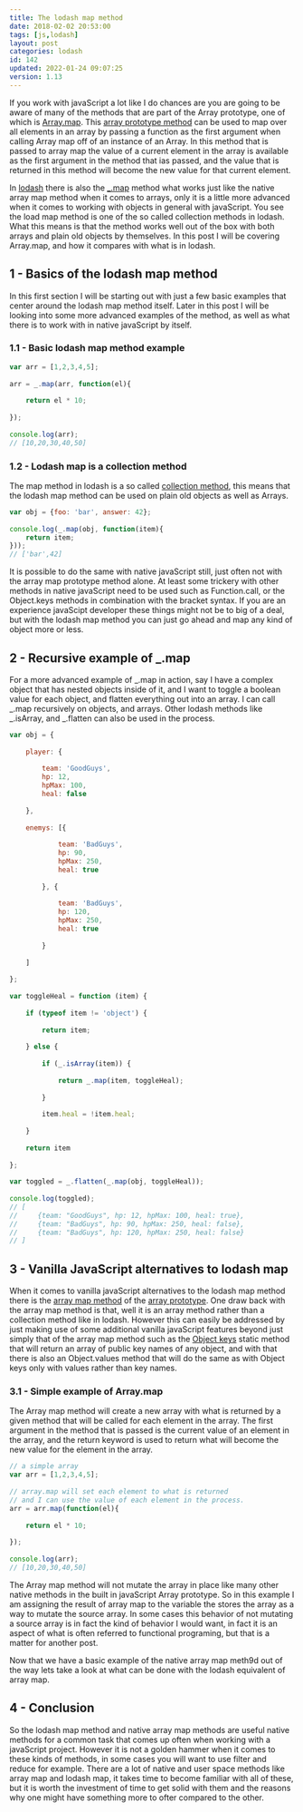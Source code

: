 ```yaml
---
title: The lodash map method
date: 2018-02-02 20:53:00
tags: [js,lodash]
layout: post
categories: lodash
id: 142
updated: 2022-01-24 09:07:25
version: 1.13
---
```


If you work with javaScript a lot like I do chances are you are going to be aware of many of the methods that are part of the Array prototype, one of which is [Array.map](https://developer.mozilla.org/en-US/docs/Web/JavaScript/Reference/Global_Objects/Array/map). This [array prototype method](https://developer.mozilla.org/en-US/docs/Web/JavaScript/Reference/Global_Objects/Array) can be used to map over all elements in an array by passing a function as the first argument when calling Array map off of an instance of an Array. In this method that is passed to array map the value of a current element in the array is available as the first argument in the method that ias passed, and the value that is returned in this method will become the new value for that current element.

In [lodash](https://lodash.com/) there is also the [\_.map](https://lodash.com/docs/4.17.4#map) method what works just like the native array map method when it comes to arrays, only it is a little more advanced when it comes to working with objects in general with javaScript. You see the load map method is one of the so called collection methods in lodash. What this means is that the method works well out of the box with both arrays and plain old objects by themselves. In this post I will be covering Array.map, and how it compares with what is in lodash.

<!-- more -->


## 1 - Basics of the lodash map method

In this first section I will be starting out with just a few basic examples that center around the lodash map method itself. Later in this post I will be looking into some more advanced examples of the method, as well as what there is to work with in native javaScript by itself.

### 1.1 - Basic lodash map method example

```js
var arr = [1,2,3,4,5];
 
arr = _.map(arr, function(el){
 
    return el * 10;
 
});
 
console.log(arr);
// [10,20,30,40,50]
```

### 1.2 - Lodash map is a collection method

The map method in lodash is a so called [collection method](/2022/01/14/lodash_collection/), this means that the lodash map method can be used on plain old objects as well as Arrays.

```js
var obj = {foo: 'bar', answer: 42};
 
console.log(_.map(obj, function(item){
    return item;
}));
// ['bar',42]
```

It is possible to do the same with native javaScript still, just often not with the array map prototype method alone. At least some trickery with other methods in native javaScript need to be used such as Function.call, or the Object.keys methods in combination with the bracket syntax. If you are an experience javaScipt developer these things might not be to big of a deal, but with the lodash map method you can just go ahead and map any kind of object more or less.

## 2 - Recursive example of \_.map

For a more advanced example of \_.map in action, say I have a complex object that has nested objects inside of it, and I want to toggle a boolean value for each object, and flatten everything out into an array. I can call \_.map recursively on objects, and arrays. Other lodash methods like \_.isArray, and \_.flatten can also be used in the process.

```js
var obj = {
 
    player: {
 
        team: 'GoodGuys',
        hp: 12,
        hpMax: 100,
        heal: false
 
    },
 
    enemys: [{
 
            team: 'BadGuys',
            hp: 90,
            hpMax: 250,
            heal: true
 
        }, {
 
            team: 'BadGuys',
            hp: 120,
            hpMax: 250,
            heal: true
 
        }
 
    ]
 
};
 
var toggleHeal = function (item) {
 
    if (typeof item != 'object') {
 
        return item;
 
    } else {
 
        if (_.isArray(item)) {
 
            return _.map(item, toggleHeal);
 
        }
 
        item.heal = !item.heal;
 
    }
 
    return item
 
};
 
var toggled = _.flatten(_.map(obj, toggleHeal));
 
console.log(toggled);
// [
//     {team: "GoodGuys", hp: 12, hpMax: 100, heal: true},
//     {team: "BadGuys", hp: 90, hpMax: 250, heal: false},
//     {team: "BadGuys", hp: 120, hpMax: 250, heal: false}
// ]
```

## 3 - Vanilla JavaScript alternatives to lodash map

When it comes to vanilla javaScript alternatives to the lodash map method there is the [array map method](/2020/06/16/js-array-map/) of the [array prototype](/2018/12/10/js-array/). One draw back with the array map method is that, well it is an array method rather than a collection method like in lodash. However this can easily be addressed by just making use of some additional vanilla javaScript features beyond just simply that of the array map method such as the [Object keys](/2018/12/15/js-object-keys/) static method that will return an array of public key names of any object, and with that there is also an Object.values method that will do the same as with Object keys only with values rather than key names.

### 3.1 - Simple example of Array.map

The Array map method will create a new array with what is returned by a given method that will be called for each element in the array. The first argument in the method that is passed is the current value of an element in the array, and the return keyword is used to return what will become the new value for the element in the array.

```js
// a simple array
var arr = [1,2,3,4,5];
 
// array.map will set each element to what is returned
// and I can use the value of each element in the process.
arr = arr.map(function(el){
 
    return el * 10;
 
});
 
console.log(arr);
// [10,20,30,40,50]
```

The Array map method will not mutate the array in place like many other native methods in the built in javaScript Array prototype. So in this example I am assigning the result of array map to the variable the stores the array as a way to mutate the source array. In some cases this behavior of not mutating a source array is in fact the kind of behavior I would want, in fact it is an aspect of what is often referred to functional programing, but that is a matter for another post.

Now that we have a basic example of the native array map meth9d out of the way lets take a look at what can be done with the lodash equivalent of array map.

## 4 - Conclusion

So the lodash map method and native array map methods are useful native methods for a common task that comes up often when working with a javaScript project. However it is not a golden hammer when it comes to these kinds of methods, in some cases you will want to use filter and reduce for example. There are a lot of native and user space methods like array map and lodash map, it takes time to become familiar with all of these, but it is worth the investment of time to get solid with them and the reasons why one might have something more to ofter compared to the other.
